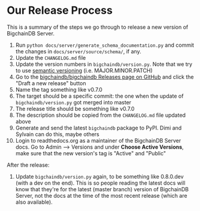 # Our Release Process

This is a summary of the steps we go through to release a new version of BigchainDB Server.

1. Run `python docs/server/generate_schema_documentation.py` and commit the changes in `docs/server/source/schema/`, if any.
1. Update the `CHANGELOG.md` file
1. Update the version numbers in `bigchaindb/version.py`. Note that we try to use [semantic versioning](http://semver.org/) (i.e. MAJOR.MINOR.PATCH)
1. Go to the [bigchaindb/bigchaindb Releases page on GitHub](https://github.com/bigchaindb/bigchaindb/releases)
   and click the "Draft a new release" button
1. Name the tag something like v0.7.0
1. The target should be a specific commit: the one when the update of `bigchaindb/version.py` got merged into master
1. The release title should be something like v0.7.0
1. The description should be copied from the `CHANGELOG.md` file updated above
1. Generate and send the latest `bigchaindb` package to PyPI. Dimi and Sylvain can do this, maybe others
1. Login to readthedocs.org as a maintainer of the BigchainDB Server docs.
   Go to Admin --> Versions and under **Choose Active Versions**, make sure that the new version's tag is
   "Active" and "Public"

After the release:

1. Update `bigchaindb/version.py` again, to be something like 0.8.0.dev (with a dev on the end).
This is so people reading the latest docs will know that they're for the latest (master branch)
version of BigchainDB Server, not the docs at the time of the most recent release (which are also
available).
